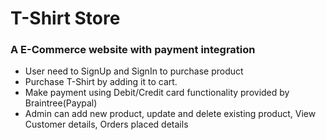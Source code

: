 # T-Shirt Store
### A E-Commerce website with payment integration
* User need to SignUp and SignIn to purchase product 
* Purchase T-Shirt by adding it to cart.
* Make payment using Debit/Credit card functionality provided by Braintree(Paypal)
* Admin can add new product, update and delete existing product, View Customer details, Orders placed details



